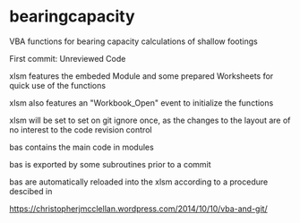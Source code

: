 # bearingcapacity
VBA functions for bearing capacity calculations of shallow footings

First commit: Unreviewed Code

  xlsm features the embeded Module and some prepared Worksheets for quick use of the functions

  xlsm also features an "Workbook_Open" event to initialize the functions

  xlsm will be set to set on git ignore once, as the changes to the layout are of no interest to the code revision control


  bas contains the main code in modules

  bas is exported by some subroutines prior to a commit

  bas are automatically reloaded into the xlsm according to a procedure descibed in 

https://christopherjmcclellan.wordpress.com/2014/10/10/vba-and-git/
